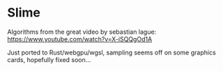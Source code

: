 # Slime

 Algorithms from the great video by sebastian lague: https://www.youtube.com/watch?v=X-iSQQgOd1A
 
 Just ported to Rust/webgpu/wgsl, sampling seems off on some graphics cards, hopefully fixed soon...
 
